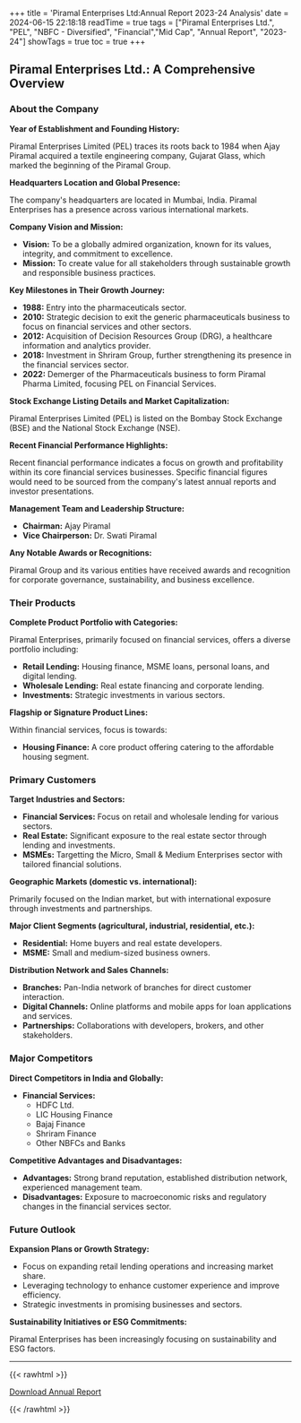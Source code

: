 +++
title = 'Piramal Enterprises Ltd:Annual Report 2023-24 Analysis'
date = 2024-06-15 22:18:18
readTime = true
tags = ["Piramal Enterprises Ltd.", "PEL", "NBFC - Diversified", "Financial","Mid Cap", "Annual Report", "2023-24"]
showTags = true
toc = true
+++

## Piramal Enterprises Ltd.: A Comprehensive Overview

### About the Company

**Year of Establishment and Founding History:**

Piramal Enterprises Limited (PEL) traces its roots back to 1984 when Ajay Piramal acquired a textile engineering company, Gujarat Glass, which marked the beginning of the Piramal Group.

**Headquarters Location and Global Presence:**

The company's headquarters are located in Mumbai, India. Piramal Enterprises has a presence across various international markets.

**Company Vision and Mission:**

*   **Vision:** To be a globally admired organization, known for its values, integrity, and commitment to excellence.
*   **Mission:** To create value for all stakeholders through sustainable growth and responsible business practices.

**Key Milestones in Their Growth Journey:**

*   **1988:** Entry into the pharmaceuticals sector.
*   **2010:** Strategic decision to exit the generic pharmaceuticals business to focus on financial services and other sectors.
*   **2012:** Acquisition of Decision Resources Group (DRG), a healthcare information and analytics provider.
*   **2018:** Investment in Shriram Group, further strengthening its presence in the financial services sector.
*   **2022:** Demerger of the Pharmaceuticals business to form Piramal Pharma Limited, focusing PEL on Financial Services.

**Stock Exchange Listing Details and Market Capitalization:**

Piramal Enterprises Limited (PEL) is listed on the Bombay Stock Exchange (BSE) and the National Stock Exchange (NSE).

**Recent Financial Performance Highlights:**

Recent financial performance indicates a focus on growth and profitability within its core financial services businesses. Specific financial figures would need to be sourced from the company's latest annual reports and investor presentations.

**Management Team and Leadership Structure:**

*   **Chairman:** Ajay Piramal
*   **Vice Chairperson:** Dr. Swati Piramal

**Any Notable Awards or Recognitions:**

Piramal Group and its various entities have received awards and recognition for corporate governance, sustainability, and business excellence.

### Their Products

**Complete Product Portfolio with Categories:**

Piramal Enterprises, primarily focused on financial services, offers a diverse portfolio including:

*   **Retail Lending:** Housing finance, MSME loans, personal loans, and digital lending.
*   **Wholesale Lending:** Real estate financing and corporate lending.
*   **Investments:** Strategic investments in various sectors.

**Flagship or Signature Product Lines:**

Within financial services, focus is towards:

*   **Housing Finance:** A core product offering catering to the affordable housing segment.

### Primary Customers

**Target Industries and Sectors:**

*   **Financial Services:** Focus on retail and wholesale lending for various sectors.
*   **Real Estate:** Significant exposure to the real estate sector through lending and investments.
*   **MSMEs:** Targetting the Micro, Small & Medium Enterprises sector with tailored financial solutions.

**Geographic Markets (domestic vs. international):**

Primarily focused on the Indian market, but with international exposure through investments and partnerships.

**Major Client Segments (agricultural, industrial, residential, etc.):**

*   **Residential:** Home buyers and real estate developers.
*   **MSME:** Small and medium-sized business owners.

**Distribution Network and Sales Channels:**

*   **Branches:** Pan-India network of branches for direct customer interaction.
*   **Digital Channels:** Online platforms and mobile apps for loan applications and services.
*   **Partnerships:** Collaborations with developers, brokers, and other stakeholders.

### Major Competitors

**Direct Competitors in India and Globally:**

*   **Financial Services:**
    *   HDFC Ltd.
    *   LIC Housing Finance
    *   Bajaj Finance
    *   Shriram Finance
    *   Other NBFCs and Banks

**Competitive Advantages and Disadvantages:**

*   **Advantages:** Strong brand reputation, established distribution network, experienced management team.
*   **Disadvantages:** Exposure to macroeconomic risks and regulatory changes in the financial services sector.

### Future Outlook

**Expansion Plans or Growth Strategy:**

*   Focus on expanding retail lending operations and increasing market share.
*   Leveraging technology to enhance customer experience and improve efficiency.
*   Strategic investments in promising businesses and sectors.

**Sustainability Initiatives or ESG Commitments:**

Piramal Enterprises has been increasingly focusing on sustainability and ESG factors.

---


{{< rawhtml >}}

<div class="button-container">    
    <a href="https://www.bseindia.com/stockinfo/AnnPdfOpen.aspx?Pname=09a02074-503b-4ad9-9bde-cd1a6bd2ec92.pdf" target="_blank" class="report-button">
      <i class="fas fa-file-pdf"></i> Download Annual Report
    </a>
</div>
    
{{< /rawhtml >}}
